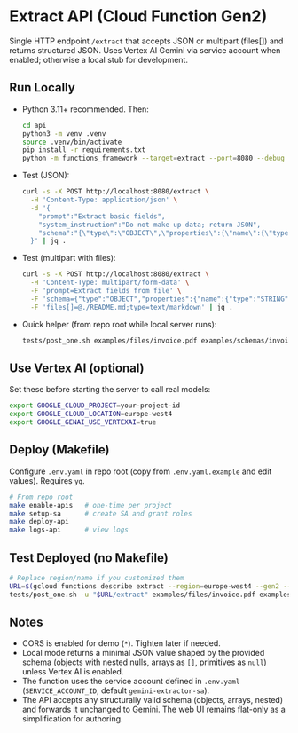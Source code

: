 # Extract API (Cloud Function Gen2)

Single HTTP endpoint `/extract` that accepts JSON or multipart (files[]) and returns structured JSON. Uses Vertex AI Gemini via service account when enabled; otherwise a local stub for development.

## Run Locally

- Python 3.11+ recommended. Then:
  ```bash
  cd api
  python3 -m venv .venv
  source .venv/bin/activate
  pip install -r requirements.txt
  python -m functions_framework --target=extract --port=8080 --debug
  ```
- Test (JSON):
  ```bash
  curl -s -X POST http://localhost:8080/extract \
    -H 'Content-Type: application/json' \
    -d '{
      "prompt":"Extract basic fields",
      "system_instruction":"Do not make up data; return JSON",
      "schema":"{\"type\":\"OBJECT\",\"properties\":{\"name\":{\"type\":\"STRING\"},\"total\":{\"type\":\"NUMBER\"}},\"required\":[\"name\"]}"
    }' | jq .
  ```
- Test (multipart with files):
  ```bash
  curl -s -X POST http://localhost:8080/extract \
    -H 'Content-Type: multipart/form-data' \
    -F 'prompt=Extract fields from file' \
    -F 'schema={"type":"OBJECT","properties":{"name":{"type":"STRING"}},"required":["name"]}' \
    -F 'files[]=@./README.md;type=text/markdown' | jq .
  ```
- Quick helper (from repo root while local server runs):
  ```bash
  tests/post_one.sh examples/files/invoice.pdf examples/schemas/invoice.json
  ```

## Use Vertex AI (optional)

Set these before starting the server to call real models:
```bash
export GOOGLE_CLOUD_PROJECT=your-project-id
export GOOGLE_CLOUD_LOCATION=europe-west4
export GOOGLE_GENAI_USE_VERTEXAI=true
```

## Deploy (Makefile)

Configure `.env.yaml` in repo root (copy from `.env.yaml.example` and edit values). Requires `yq`.
```bash
# From repo root
make enable-apis   # one-time per project
make setup-sa      # create SA and grant roles
make deploy-api
make logs-api      # view logs
```

## Test Deployed (no Makefile)

```bash
# Replace region/name if you customized them
URL=$(gcloud functions describe extract --region=europe-west4 --gen2 --format='value(serviceConfig.uri)'); \
tests/post_one.sh -u "$URL/extract" examples/files/invoice.pdf examples/schemas/invoice.json
```

## Notes

- CORS is enabled for demo (`*`). Tighten later if needed.
- Local mode returns a minimal JSON value shaped by the provided schema (objects with nested nulls, arrays as `[]`, primitives as `null`) unless Vertex AI is enabled.
- The function uses the service account defined in `.env.yaml` (`SERVICE_ACCOUNT_ID`, default `gemini-extractor-sa`).
- The API accepts any structurally valid schema (objects, arrays, nested) and forwards it unchanged to Gemini. The web UI remains flat-only as a simplification for authoring.
